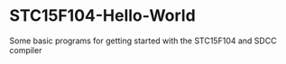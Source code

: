 # STC15F104-Hello-World
Some basic programs for getting started with the STC15F104 and SDCC compiler
